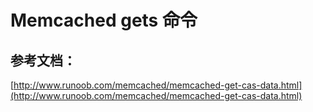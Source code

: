 # Memcached gets 命令

## 参考文档：

[http://www.runoob.com/memcached/memcached-get-cas-data.html](http://www.runoob.com/memcached/memcached-get-cas-data.html)

